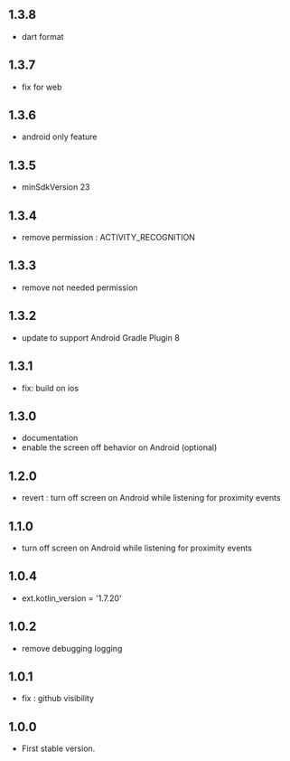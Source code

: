 ## 1.3.8
-   dart format

## 1.3.7
-   fix for web
   
## 1.3.6
-   android only feature 
   
## 1.3.5
-   minSdkVersion 23

## 1.3.4
-   remove permission : ACTIVITY_RECOGNITION 
   
## 1.3.3
-   remove not needed permission
   
## 1.3.2
-   update to support Android Gradle Plugin 8

## 1.3.1
-   fix: build on ios

## 1.3.0
-   documentation
-   enable the screen off behavior on Android (optional)

## 1.2.0
-   revert : turn off screen on Android while listening for proximity events

## 1.1.0
-   turn off screen on Android while listening for proximity events

## 1.0.4
-   ext.kotlin_version = '1.7.20'

## 1.0.2

-   remove debugging logging

## 1.0.1

-   fix : github visibility

## 1.0.0

-   First stable version.
